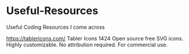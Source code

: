 # Useful-Resources
Useful Coding Resources I come across

  https://tablericons.com/
Tabler Icons
1424 Open source free SVG icons. Highly customizable. No attribution required. For commercial use.
